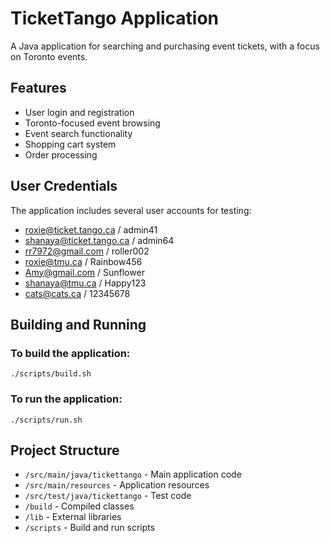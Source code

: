 # TicketTango Application

A Java application for searching and purchasing event tickets, with a focus on Toronto events.

## Features

- User login and registration
- Toronto-focused event browsing
- Event search functionality
- Shopping cart system
- Order processing

## User Credentials

The application includes several user accounts for testing:

- roxie@ticket.tango.ca / admin41
- shanaya@ticket.tango.ca / admin64
- rr7972@gmail.com / roller002
- roxie@tmu.ca / Rainbow456
- Amy@gmail.com / Sunflower
- shanaya@tmu.ca / Happy123
- cats@cats.ca / 12345678

## Building and Running

### To build the application:
```
./scripts/build.sh
```

### To run the application:
```
./scripts/run.sh
```

## Project Structure

- `/src/main/java/tickettango` - Main application code
- `/src/main/resources` - Application resources
- `/src/test/java/tickettango` - Test code
- `/build` - Compiled classes
- `/lib` - External libraries
- `/scripts` - Build and run scripts
